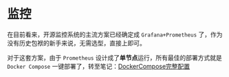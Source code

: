 # 监控

在目前看来，开源监控系统的主流方案已经确定成 `Grafana+Prometheus` 了，作为没有历史包袱的新手来说，无需选型，直接上即可。

对于这套方案，由于 `Prometheus` 设计成了**单节点**运行，所有最佳的部署方式就是 `Docker Compose` 一键部署了，转至笔记：[DockerCompose完整配置](DockerCompose完整配置/README.md)
